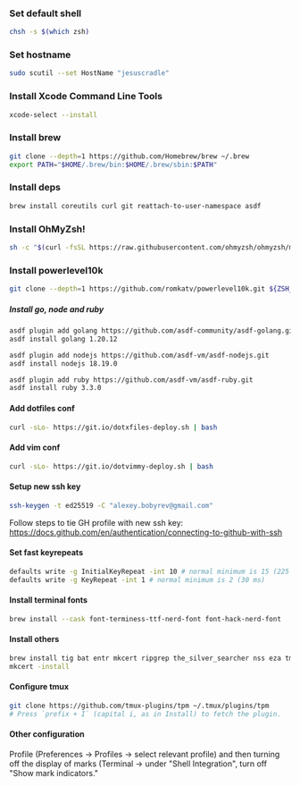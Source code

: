 ### Set default shell

```sh
chsh -s $(which zsh)
```

### Set hostname

```sh
sudo scutil --set HostName "jesuscradle"
```

### Install Xcode Command Line Tools

```sh
xcode-select --install
```

### Install brew

```sh
git clone --depth=1 https://github.com/Homebrew/brew ~/.brew
export PATH="$HOME/.brew/bin:$HOME/.brew/sbin:$PATH"
```

### Install deps

```sh
brew install coreutils curl git reattach-to-user-namespace asdf
```

### Install OhMyZsh!

```sh
sh -c "$(curl -fsSL https://raw.githubusercontent.com/ohmyzsh/ohmyzsh/master/tools/install.sh)"
```

### Install powerlevel10k

```sh
git clone --depth=1 https://github.com/romkatv/powerlevel10k.git ${ZSH_CUSTOM:-$HOME/.oh-my-zsh/custom}/themes/powerlevel10k
```

##### Install go, node and ruby

```sh
asdf plugin add golang https://github.com/asdf-community/asdf-golang.git
asdf install golang 1.20.12

asdf plugin add nodejs https://github.com/asdf-vm/asdf-nodejs.git
asdf install nodejs 18.19.0

asdf plugin add ruby https://github.com/asdf-vm/asdf-ruby.git
asdf install ruby 3.3.0
```


#### Add dotfiles conf

```sh
curl -sLo- https://git.io/dotxfiles-deploy.sh | bash
```

#### Add vim conf

```sh
curl -sLo- https://git.io/dotvimmy-deploy.sh | bash
```

#### Setup new ssh key

```sh
ssh-keygen -t ed25519 -C "alexey.bobyrev@gmail.com"
```

Follow steps to tie GH profile with new ssh key:
https://docs.github.com/en/authentication/connecting-to-github-with-ssh


#### Set fast keyrepeats

```sh
defaults write -g InitialKeyRepeat -int 10 # normal minimum is 15 (225 ms)
defaults write -g KeyRepeat -int 1 # normal minimum is 2 (30 ms)
```

#### Install terminal fonts

```sh
brew install --cask font-terminess-ttf-nerd-font font-hack-nerd-font
```

#### Install others

```sh
brew install tig bat entr mkcert ripgrep the_silver_searcher nss eza tmux
mkcert -install
```

#### Configure tmux

```sh
git clone https://github.com/tmux-plugins/tpm ~/.tmux/plugins/tpm
# Press `prefix + I` (capital i, as in Install) to fetch the plugin.
```

#### Other configuration

Profile (Preferences -> Profiles -> select relevant profile) and then turning off the display of marks (Terminal -> under "Shell Integration", turn off "Show mark indicators."
